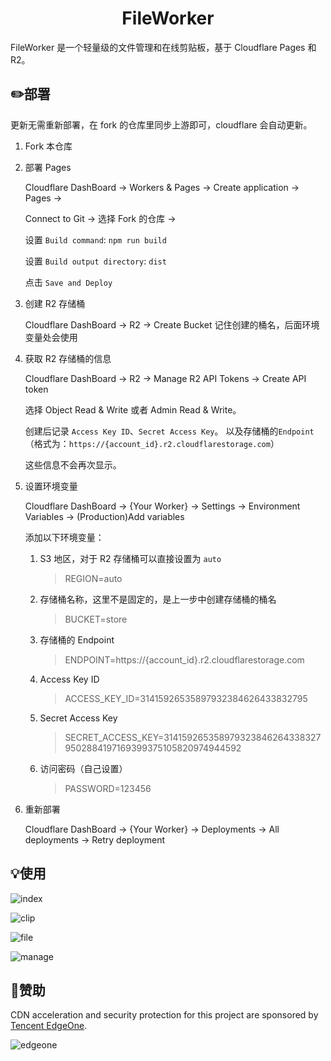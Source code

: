 <h1 align="center">FileWorker</h1>

FileWorker 是一个轻量级的文件管理和在线剪贴板，基于 Cloudflare Pages 和 R2。

## ✏️部署

更新无需重新部署，在 fork 的仓库里同步上游即可，cloudflare 会自动更新。

1. Fork 本仓库
2. 部署 Pages

   Cloudflare DashBoard -> Workers & Pages -> Create application -> Pages ->

   Connect to Git -> 选择 Fork 的仓库 ->

   设置 `Build command`: `npm run build`

   设置 `Build output directory`: `dist`

   点击 `Save and Deploy`

3. 创建 R2 存储桶

   Cloudflare DashBoard -> R2 -> Create Bucket
   记住创建的桶名，后面环境变量处会使用

5. 获取 R2 存储桶的信息

   Cloudflare DashBoard -> R2 -> Manage R2 API Tokens -> Create API token

   选择 Object Read & Write 或者 Admin Read & Write。

   创建后记录 `Access Key ID`、`Secret Access Key`。
   以及存储桶的`Endpoint`（格式为：`https://{account_id}.r2.cloudflarestorage.com`）

   这些信息不会再次显示。

6. 设置环境变量

   Cloudflare DashBoard -> {Your Worker} -> Settings -> Environment Variables -> (Production)Add variables

   添加以下环境变量：

   1. S3 地区，对于 R2 存储桶可以直接设置为 `auto`

      > REGION=auto

   2. 存储桶名称，这里不是固定的，是上一步中创建存储桶的桶名

      > BUCKET=store

   3. 存储桶的 Endpoint

      > ENDPOINT=https://{account_id}.r2.cloudflarestorage.com

   4. Access Key ID

      > ACCESS_KEY_ID=31415926535897932384626433832795

   5. Secret Access Key

      > SECRET_ACCESS_KEY=3141592653589793238462643383279502884197169399375105820974944592

   6. 访问密码（自己设置）
      > PASSWORD=123456

7. 重新部署

   Cloudflare DashBoard -> {Your Worker} -> Deployments -> All deployments -> Retry deployment

## 💡使用

![index](README/index.png)

![clip](README/clip.png)

![file](README/file.png)

![manage](README/manage.png)

## 🎉赞助

CDN acceleration and security protection for this project are sponsored by [Tencent EdgeOne](https://edgeone.ai/?from=github).

![edgeone](https://edgeone.ai/media/34fe3a45-492d-4ea4-ae5d-ea1087ca7b4b.png)